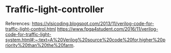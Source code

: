 # Traffic-light-controller
References: https://vlsicoding.blogspot.com/2013/11/verilog-code-for-traffic-light-control.html https://www.fpga4student.com/2016/11/verilog-code-for-traffic-light-system.html#:~:text=A%20Verilog%20source%20code%20for,higher%20priority%20than%20the%20farm.

